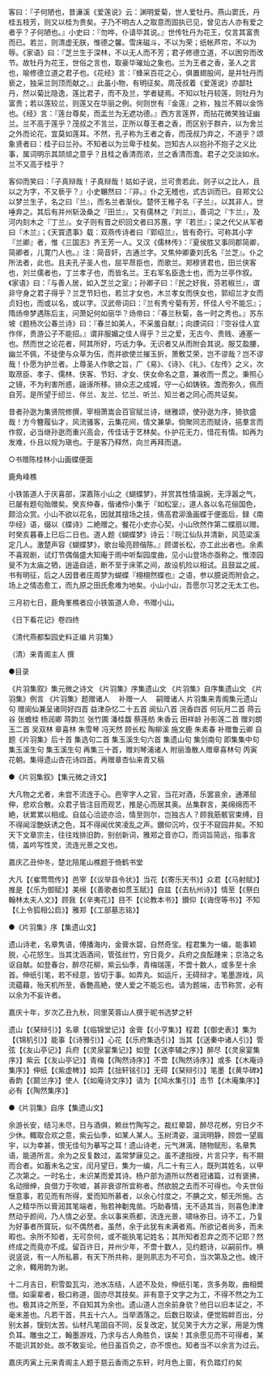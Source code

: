 <!-- { "loadSidebar": true } -->
客曰：『子何陋也，昔濓溪《爱莲说》云：渊明爱菊，世人爱牡丹。燕山窦氏，丹桂五枝芳，则又以桂为贵矣。子乃不明古人之取意而固执已见，曾见古人亦有爱之者乎？子何陋也。』小史曰：『勿哗，仆请毕其说。』世传牡丹为花王，仅言其富贵而已。若兰，则清虚无朕，惟德之馨。雪床磁斗，不以为荣；纸帐芦帘，不以为辱。《家语》曰：『芝兰生于深林，不以无人而不芳；君子修德立道，不以困穷而改节。故牡丹为花王，世俗之言也，取豪华璀灿之象也。兰为王者之香，圣人之言也，喻修德立道之君子也。《花经》言：『蜂采百花之心，俱置翅股间，是并牡丹而亵之，独采兰则顶而献之。』此虽小物，有明征矣。周茂叔着《爱莲说》亦鄙牡丹，然以菊比隐逸，莲比君子，而不及兰，学者疑焉。不知以牡丹较莲，则牡丹为富贵；若以莲较兰，则莲又在华丽之例。何则世有『金莲』之称，独兰不屑以金饰也。《经》言：『莲台尊矣，而盂兰为无遮功德。』西方言莲界，而拈花微笑独证幽兰。兰不高于莲乎？茂叔之不言兰，正所以尊王者之香，而区别于群卉，以为舍兰之外而论花，宜莫如莲耳。不然，孔子称为王者之香，而茂叔乃弃之，不道乎？颂象贤者曰：桂子曰兰孙。不知者以为兰卑于桂矣。岂知古人以抱孙不抱子之义比事，属词明示其颉颃之意乎？且桂之香清而浓，兰之香清而澹。君子之交淡如水。兰不又高于桂乎？

客仰而笑曰：『子真辩哉！子真辩哉！姑如子说，兰可贵若此，则子以之比人，且以之为字，不又亵乎？』小史冁然曰：『非。』仆之无稽也，式古训而已。自郑文公以梦兰生子，名之曰『兰』，而名兰者渐伙。楚怀王稚子名『子兰』，以其非人，世唾弃之。其后有并州斩汲桑之『田兰』，又有儒林之『刘兰』，善词之『卞兰』，及河内刻木之『丁兰』。女子则有晋之织回文者曰苏蕙，字『若兰』；梁之代父从军者曰『木兰』；《天寳遗事》载：双燕传诗者曰『郭绍兰』，皆有奇行。可称其小字『兰卿』者，惟《三国志》齐王芳一人。又汉《儒林传》：『夏侯胜又事同郡简卿，简卿者，儿寛门人也。』注：简音奸，古通兰字。又焦仲卿妻刘氏名『兰芝』。仆之所法者，此也。且夫孔子圣人也，屈平荩臣也，而歌兰。郑穆贤君也，田兰侠客也，刘兰儒者也，丁兰孝子也，而皆名兰。王右军名臣逸士也，而为兰亭作叙。《家语》曰：『与善人居，如入芝兰之室』；孙卿子曰：『民之好我，芬若椒兰』，谓非守身之君子得乎？兰芝节妇也，若兰才女也，木兰孝女而侠女也，郭绍兰才女而贞妇也，而或以名，或以字。汉武帝词曰：『兰有秀兮菊有芳，怀佳人兮不能忘』；隋炀帝梦遇陈后主，问萧妃何如丽华？炀帝曰：『春兰秋菊，各一时之秀也。』苏东坡《题杨次公春兰诗》曰：『春兰如美人，不采羞自献』；向諲词曰：『空谷佳人宜作伴，贵游公子不能招。』谓非服媚之佳人得乎？兰之爱，无古今、贵贱、通塞一也。然而世之论花者，阿其所好，巧诋力争。无识者又从而附会其说。服艾盈腰，幽兰不佩，不徒使与众草为伍，而并欲使兰摧玉折，萧敷艾荣，岂不谬哉？岂不谬哉！仆愿为护兰者。上尊圣人作歌之旨，广《易》、《诗》、《礼》、《左传》之义，次取荩臣、孝子、儒林、侠客、节妇、才女、侠女命名之意，兼收而一贯之。秉照心之镜，不为利害所惑，謡诼所移。排众志之成城，守一心如铸铁。澹而弥久，佩而自芳。是所望于纫兰、伴兰、友兰、忆兰、听兰、知兰者之同心而共证矣。

昔者孙逖为集贤院修撰，宰相萧嵩会百官赋兰诗，继雅颂，使孙逖为序，猗欤盛哉！方今簪履仙才，风流骚客，云集花间，情文兼挚。倘聚同志而赋诗，挹羣言而作叙，必当继孙逖而重兴高会，传佳话于艺林矣。仆护花无力，惜花有情。如再为发难，仆且以规为瑱也。于是客乃释然，向兰再拜而退。


○书赠陈桂林小山画蝶便面

鹿角峰樵

小铁笛道人于庆喜部，深嘉陈小山之《蝴蝶梦》，并赏其性情温婉，无浮嚣之气，已屡有题句贻赠矣。癸亥仲春，偕诸伶小集于『如松室』，道人各以名花俪国色，颇洽众赏。小山不欲以花名，因就其擅场之技，倩高君泖渔画蝶于便面后，録《南华经》语，缀以《蝶诗》二絶赠之。餐花小史亦心契。小山欣然作第二蝶扇以赠。时癸亥暮春上巳后二日也。道人题《蝴蝶梦》诗云：『皖江仙队并清新，风范梁溪定几人。激楚声容《蝴蝶梦》，歌台瑜亮顾偕陈。』顾谓长松，亦工此出者也。余素不喜观剧，试灯节偶偕盛大知庵于雨中听梨园度曲，见小山登场亦亟称之。惟漆园叟不为太庙之牺，逍遥自适，断不至于床笫之间，故设机险以相试。且鼓盆之戚，书有明征，后之人因昔者庄周梦为蝴蝶『栩栩然蝶也』之语，参以臆说而附会之。场上之情态愈工，而九原之田氏愈难为地矣。小山小山，吾愿尔习艺之无太工也。

三月初七日，鹿角峯樵者应小铁笛道人命，书赠小山。

《日下看花记》卷四终


《清代燕都梨园史料正编 片羽集》

（清）来青阁主人 撰


●目录

《片羽集叙》集元微之诗文
《片羽集》序集遗山文
《片羽集》自序集遗山文
《片羽集》例言
《片羽集》题赠诸人
　补赠一人
　嗣赠诸人
片羽集来青阁集元遗山句
赠阆仙兼呈诸同好四首
益津杂忆二十五首
阆仙八首
浣香四首
何玩月二首
蒋云谷
张蟾桂
杨润卿
蒋韵兰
张竹圃
潘桂馥
蔡莲舫
朱香云
田祥龄
孙影莲二首
赠刘朗玉二首
吴双林
章喜林
朱雪琴
冯天然
顾长松
陶柳溪
施文鹿
朱素春
补赠鲁云卿
自题《片羽集》后十首
集选句二首
集玉溪生句六首
集遗山句
集剑南句
即集集中句
集玉溪生句
集玉溪生句
再集三十首，赠刘琴浦诸人
附丽渔散人赠章喜林句
丙寅花朝。集得遗山杏花诗四首。再赠章杏仙来青又稿


●《片羽集叙》【集元微之诗文】

大凡物之尤者，未尝不流连于心。邑宰字人之官，当花对酒，乐罢哀余，通滞屈伸，悲欢合散。众君子皆注目而观艺，推是心而居其奥。丛集群言，美绵绵而不絶，状累累以相成。自兹心洽迹亦洽，情至则尔，岂独古人？顾我筋骸官束缚，目不得闻淫艶妖诱之色，耳不得闻优笑凌乱之声。鑚仰沉吟，仅于不窥园井矣。不知天下文章宗主，往往戏排旧韵，别创新词，雅郑之音亦□，而词旨简远，指事言情，盖吟写性灵，流连光景之文也。

嘉庆乙丑仲冬，楚北陪尾山樵题于倚鹤书堂

大凡【《崔莺莺传》】邑宰【《议举县令状》】当花【《寄乐天书》】众君【《马射赋》】推是【《乐为御赋》】美绵【《善歌者如贯玉赋》】自兹【《去杭州诗》】情至【《祭白翰林太夫人文》】顾我【《辛夷花》】目不【《论教本书》】鑚仰【《诲侄等书》】不知【《上令狐相公启》】雅郑【《工部墓志铭》】


●《片羽集》序【集遗山文】

遗山诗老，名章隽语，傅播海内，金膏水碧，自然奇宝。程君集为一编，能事颖脱，心花怒生。当其沈涵酒间，管弦丝竹，穷日竟夕。兵府之良酝踵来；京洛之名讴自献。如登春台，醉尽花柳，紫云仙季，青梅瑞莲，不啻十数人，或多至十余首。伸纸引笔，若不经意，皆切于事。如弄丸、如运斤，无碍辩才。笔墨游戏，风流藴藉，殆天机所至，香艶高絶，使人爱之不能忘也。请为题端，击节称赏，必有以余为不妄许者。

嘉庆十年，岁次乙丑九秋，同里芙蓉山人撰于昵书选梦之轩

遗山【《琹辩引》】名章【《临锦堂记》】金膏【《小亨集》】程君【《御史表》】集为【《锦机引》】能事【《诗雅引》】心花【《乐府集选引》】当其【《送秦中诸人引》】管弦【《友山亭记》】兵府【《灵泉宴集记》】如登【《送李辅之序》】醉尽【《灵泉宴集序》】紫云【《友山亭记》】青梅【《陶然诗序》】不啻【《陶然诗序》】或多【《木庵诗集序》】伸纸【《紫虚稗》】如弄【《拙轩铭引》】无碍【《琹辩引》】笔墨【《黄华碑》】香韵【《鬬兰序》】使人【《如庵诗文序》】请为【《鸠水集引》】击节【《木庵集序》】必有【《陶然集序》】


●《片羽集》自序【集遗山文】

余游长安，结习未尽，日与酒俱，赖丝竹陶写之。裁红晕碧，醉尽花桞，穷日夕不少休。輙取合欢之意，紫云仙季，如某人某人。玉树清姿，温润明静，顾尝一望眉宇，以为幸甚，恨无佳句为摹写之耳！遗山诗老，元气淋漓，随物赋形，名章隽语，能道所言。余为之反复数过，盖常梦寐见之。虽不逮指授，片言只字，有不期而合者。如蓄未名之宝，闰月望日，集为一编，凡二十有三人，既列其姓名，以甲乙次第之。一时名士，未识某而爱其诗。杨户部为道所以然者冠诸篇，过有褒拂，名动搢绅，良借力于吹嘘，甚非衰谬所宜称者。然欲脱之去而不可得也。今夫世俗惬意事，若见而有所得，爱而知所慕者，以余心忖度之，不腆之文，郁无所施。古人之精华所以膏润其笔端者，殆若神劖鬼凿。巧助春情，无不适其当，则喜色津津然动乎颜间，乃人情之必至。余以事来燕都，流连光景，啸咏弥日。诗不工，乃复为好事者所寳玩，似不偶然者。虽然，余于此犹有未满者焉。所欲记者尚多，而未暇也。余所不知者，无可奈何，或不能执笔记姓名；其所知者忍弃之而不记耶？然终成之而竟亦不成。留百许日，并州少年，不啻十数人，见约题诗，以嗣前作。横说竖说，有一人所私慕，有天下所共称，是则夙志为不可负，当次第及之也。媿汗之余，輙用韵为谢。

十二月吉日，积雪盈瓦沟，池水冻结，人迹不及处，伸纸引笔，贪多务取，曲相奬借。如渠辈者，极口称道，固亦尽其技矣。非有意于文字之为工，不得不然之为工也。极其诗之所至，不自知其为余也。遗山道人岂余前身欤？他日以旧本证之，不毫末差也。凡若干首，共五十六人。当举酒落之。后数日取读，便觉瑕衅百出，分别太甚，锼刻太苦。仙材凡笔固自不同，反复改定，犹见笑于大方之家，用是为愧负耳。雕虫之工，翰墨游戏，乃求与古人角胜负，误矣！其余愿见而不可得者，某不能识其妙处。故不敢妄论。他日虽百负之，亦不恨也。知者当不以余言为过云。

嘉庆丙寅上元来青阁主人题于慈云香雨之东轩，时月色上窗，有负踏灯约矣

